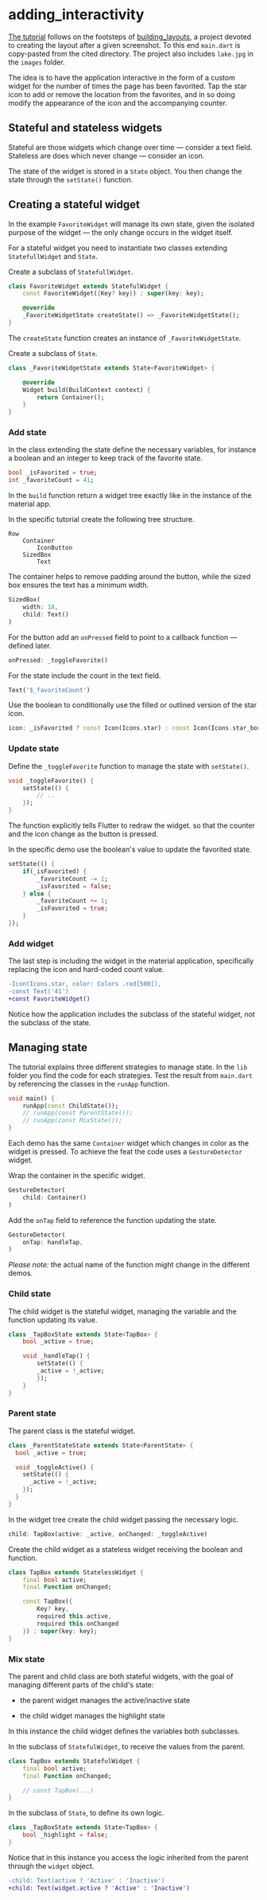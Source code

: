 # adding_interactivity

[The tutorial](https://docs.flutter.dev/development/ui/interactive) follows on the footsteps of [building_layouts](), a project devoted to creating the layout after a given screenshot. To this end `main.dart` is copy-pasted from the cited directory. The project also includes `lake.jpg` in the `images` folder.

The idea is to have the application interactive in the form of a custom widget for the number of times the page has been favorited. Tap the star icon to add or remove the location from the favorites, and in so doing modify the appearance of the icon and the accompanying counter.

## Stateful and stateless widgets

Stateful are those widgets which change over time — consider a text field. Stateless are does which never change — consider an icon.

The state of the widget is stored in a `State` object. You then change the state through the `setState()` function.

## Creating a stateful widget

In the example `FavoriteWidget` will manage its own state, given the isolated purpose of the widget — the only change occurs in the widget itself.

For a stateful widget you need to instantiate two classes extending `StatefullWidget` and `State`.

Create a subclass of `StatefullWidget`.

```dart
class FavoriteWidget extends StatefulWidget {
    const FavoriteWidget({Key? key}) : super(key: key);

    @override
    _FavoriteWidgetState createState() => _FavoriteWidgetState();
}
```

The `createState` function creates an instance of `_FavoriteWidgetState`.

Create a subclass of `State`.

```dart
class _FavoriteWidgetState extends State<FavoriteWidget> {

    @override
    Widget build(BuildContext context) {
        return Container();
    }
}
```

### Add state

In the class extending the state define the necessary variables, for instance a boolean and an integer to keep track of the favorite state.

```dart
bool _isFavorited = true;
int _favoriteCount = 41;
```

In the `build` function return a widget tree exactly like in the instance of the material app.

In the specific tutorial create the following tree structure.

```text
Row
    Container
        IconButton
    SizedBox
        Text
```

The container helps to remove padding around the button, while the sized box ensures the text has a minimum width.

```dart
SizedBox(
    width: 18,
    child: Text()
)
```

For the button add an `onPressed` field to point to a callback function — defined later.

```dart
onPressed: _toggleFavorite()
```

For the state include the count in the text field.

```dart
Text('$_favoriteCount')
```

Use the boolean to conditionally use the filled or outlined version of the star icon.

```dart
icon: _isFavorited ? const Icon(Icons.star) : const Icon(Icons.star_border)
```

### Update state

Define the `_toggleFavorite` function to manage the state with `setState()`.

```dart
void _toggleFavorite() {
    setState(() {
        // ..
    });
}
```

The function explicitly tells Flutter to redraw the widget. so that the counter and the icon change as the button is pressed.

In the specific demo use the boolean's value to update the favorited state.

```dart
setState(() {
    if(_isFavorited) {
        _favoriteCount -= 1;
        _isFavorited = false;
    } else {
        _favoriteCount += 1;
        _isFavorited = true;
    }
});
```

### Add widget

The last step is including the widget in the material application, specifically replacing the icon and hard-coded count value.

```diff
-Icon(Icons.star, color: Colors .red[500]),
-const Text('41')
+const FavoriteWidget()
```

Notice how the application includes the subclass of the stateful widget, not the subclass of the state.

## Managing state

The tutorial explains three different strategies to manage state. In the `lib` folder you find the code for each strategies. Test the result from `main.dart` by referencing the classes in the `runApp` function.

```dart
void main() {
    runApp(const ChildState());
    // runApp(const ParentState());
    // runApp(const MixState());
}
```

Each demo has the same `Container` widget which changes in color as the widget is pressed. To achieve the feat the code uses a `GestureDetector` widget.

Wrap the container in the specific widget.

```dart
GestureDetector(
    child: Container()
)
```

Add the `onTap` field to reference the function updating the state.

```dart
GestureDetector(
    onTap: handleTap,
)
```

_Please note:_ the actual name of the function might change in the different demos.

### Child state

The child widget is the stateful widget, managing the variable and the function updating its value.

```dart
class _TapBoxState extends State<TapBox> {
    bool _active = true;

    void _handleTap() {
        setState(() {
        _active = !_active;
        });
    }
}
```

### Parent state

The parent class is the stateful widget.

```dart
class _ParentStateState extends State<ParentState> {
  bool _active = true;

  void _toggleActive() {
    setState(() {
      _active = !_active;
    });
  }
}
```

In the widget tree create the child widget passing the necessary logic.

```dart
child: TapBox(active: _active, onChanged: _toggleActive)
```

Create the child widget as a stateless widget receiving the boolean and function.

```dart
class TapBox extends StatelessWidget {
    final bool active;
    final Function onChanged;

    const TapBox({
        Key? key,
        required this.active,
        required this.onChanged
    }) : super(key: key);
}
```

### Mix state

The parent and child class are both stateful widgets, with the goal of managing different parts of the child's state:

- the parent widget manages the active/inactive state

- the child widget manages the highlight state

In this instance the child widget defines the variables both subclasses.

In the subclass of `StatefulWidget`, to receive the values from the parent.

```dart
class TapBox extends StatefulWidget {
    final bool active;
    final Function onChanged;

    // const TapBox(...)
}
```

In the subclass of `State`, to define its own logic.

```dart
class _TapBoxState extends State<TapBox> {
    bool _highlight = false;
}
```

Notice that in this instance you access the logic inherited from the parent through the `widget` object.

```diff
-child: Text(active ? 'Active' : 'Inactive')
+child: Text(widget.active ? 'Active' : 'Inactive')
```
